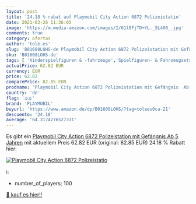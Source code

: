 ```yaml
---
layout: post
title: '24.18 % rabat auf Playmobil City Action 6872 Polizeistatio'
date: 2021-03-26 11:36:05
image: 'https://m.media-amazon.com/images/I/61l8FjTD+YL._SL400_.jpg'
comments: true
category: ofertas
author: 'tole.es'
slug: 'B01608LOHS-de Playmobil City Action 6872 Polizeistation mit Gefängnis Ab...'
sku: 'B01608LOHS-de'
tags: [ 'Kinderspielfiguren & -fahrzeuge','Spielfiguren- & Fahrzeugsets für Kinder','Spielfiguren-Spielesets für Kinder','Spielzeug','playmobil', ]
actualPrice: 62.82 EUR
currency: EUR
price: 62.82
comparePrice: 82.85 EUR
prodname: 'Playmobil City Action 6872 Polizeistation mit Gefängnis  Ab 5 Jahren'
country: 'de'
flag: '🇩🇪'
brand: 'PLAYMOBIL'
buyurl: 'https://www.amazon.de/dp/B01608LOHS/?tag=tolees0ca-21'
descuento: '24.18'
average: '64.3174276527331'
---
```


Es gibt ein [Playmobil City Action 6872 Polizeistation mit Gefängnis  Ab 5 Jahren](https://www.amazon.de/dp/B01608LOHS/?tag=tolees0ca-21) mit aktuellem Preis 62.82 EUR (original: 82.85 EUR) 24.18 % Rabatt hier:

[![Playmobil City Action 6872 Polizeistatio](https://m.media-amazon.com/images/I/61l8FjTD+YL._SL400_.jpg)](https://www.amazon.de/dp/B01608LOHS/?tag=tolees0ca-21)

ℹ️:

- number_of_players; 100

[🛒 kauf es hier!!](https://www.amazon.de/dp/B01608LOHS/?tag=tolees0ca-21)
